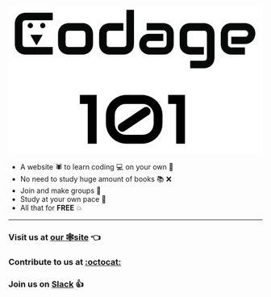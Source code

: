 <img src="./images/codage101.png" width="550">

- A website :spider: to learn coding :computer: on your own :100:
- No need to study huge amount of books :books: :x:
- Join and make groups :two_men_holding_hands:
- Study at your own pace :running:
- All that for **FREE** :boom:

***
### Visit us at **[our :spider_web:site](https://code-learn-work.github.io/coding101/)** :point_left:

### Contribute to us at [:octocat:](https://github.com/Code-Learn-Work/coding101)

### Join us on [Slack](team-coding101.slack.com) :+1:
